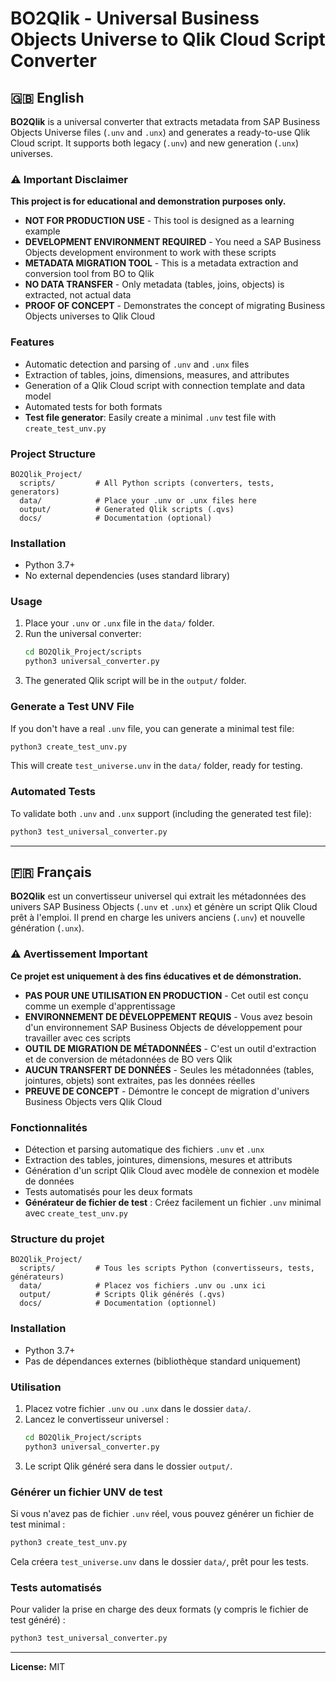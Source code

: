 # BO2Qlik - Universal Business Objects Universe to Qlik Cloud Script Converter

## 🇬🇧 English

**BO2Qlik** is a universal converter that extracts metadata from SAP Business Objects Universe files (`.unv` and `.unx`) and generates a ready-to-use Qlik Cloud script. It supports both legacy (`.unv`) and new generation (`.unx`) universes.

### ⚠️ Important Disclaimer

**This project is for educational and demonstration purposes only.**

- **NOT FOR PRODUCTION USE** - This tool is designed as a learning example
- **DEVELOPMENT ENVIRONMENT REQUIRED** - You need a SAP Business Objects development environment to work with these scripts
- **METADATA MIGRATION TOOL** - This is a metadata extraction and conversion tool from BO to Qlik
- **NO DATA TRANSFER** - Only metadata (tables, joins, objects) is extracted, not actual data
- **PROOF OF CONCEPT** - Demonstrates the concept of migrating Business Objects universes to Qlik Cloud

### Features

- Automatic detection and parsing of `.unv` and `.unx` files
- Extraction of tables, joins, dimensions, measures, and attributes
- Generation of a Qlik Cloud script with connection template and data model
- Automated tests for both formats
- **Test file generator**: Easily create a minimal `.unv` test file with `create_test_unv.py`

### Project Structure

```
BO2Qlik_Project/
  scripts/         # All Python scripts (converters, tests, generators)
  data/            # Place your .unv or .unx files here
  output/          # Generated Qlik scripts (.qvs)
  docs/            # Documentation (optional)
```

### Installation

- Python 3.7+
- No external dependencies (uses standard library)

### Usage

1. Place your `.unv` or `.unx` file in the `data/` folder.
2. Run the universal converter:
   ```bash
   cd BO2Qlik_Project/scripts
   python3 universal_converter.py
   ```
3. The generated Qlik script will be in the `output/` folder.

### Generate a Test UNV File

If you don't have a real `.unv` file, you can generate a minimal test file:

```bash
python3 create_test_unv.py
```

This will create `test_universe.unv` in the `data/` folder, ready for testing.

### Automated Tests

To validate both `.unv` and `.unx` support (including the generated test file):

```bash
python3 test_universal_converter.py
```

---

## 🇫🇷 Français

**BO2Qlik** est un convertisseur universel qui extrait les métadonnées des univers SAP Business Objects (`.unv` et `.unx`) et génère un script Qlik Cloud prêt à l'emploi. Il prend en charge les univers anciens (`.unv`) et nouvelle génération (`.unx`).

### ⚠️ Avertissement Important

**Ce projet est uniquement à des fins éducatives et de démonstration.**

- **PAS POUR UNE UTILISATION EN PRODUCTION** - Cet outil est conçu comme un exemple d'apprentissage
- **ENVIRONNEMENT DE DÉVELOPPEMENT REQUIS** - Vous avez besoin d'un environnement SAP Business Objects de développement pour travailler avec ces scripts
- **OUTIL DE MIGRATION DE MÉTADONNÉES** - C'est un outil d'extraction et de conversion de métadonnées de BO vers Qlik
- **AUCUN TRANSFERT DE DONNÉES** - Seules les métadonnées (tables, jointures, objets) sont extraites, pas les données réelles
- **PREUVE DE CONCEPT** - Démontre le concept de migration d'univers Business Objects vers Qlik Cloud

### Fonctionnalités

- Détection et parsing automatique des fichiers `.unv` et `.unx`
- Extraction des tables, jointures, dimensions, mesures et attributs
- Génération d'un script Qlik Cloud avec modèle de connexion et modèle de données
- Tests automatisés pour les deux formats
- **Générateur de fichier de test** : Créez facilement un fichier `.unv` minimal avec `create_test_unv.py`

### Structure du projet

```
BO2Qlik_Project/
  scripts/         # Tous les scripts Python (convertisseurs, tests, générateurs)
  data/            # Placez vos fichiers .unv ou .unx ici
  output/          # Scripts Qlik générés (.qvs)
  docs/            # Documentation (optionnel)
```

### Installation

- Python 3.7+
- Pas de dépendances externes (bibliothèque standard uniquement)

### Utilisation

1. Placez votre fichier `.unv` ou `.unx` dans le dossier `data/`.
2. Lancez le convertisseur universel :
   ```bash
   cd BO2Qlik_Project/scripts
   python3 universal_converter.py
   ```
3. Le script Qlik généré sera dans le dossier `output/`.

### Générer un fichier UNV de test

Si vous n'avez pas de fichier `.unv` réel, vous pouvez générer un fichier de test minimal :

```bash
python3 create_test_unv.py
```

Cela créera `test_universe.unv` dans le dossier `data/`, prêt pour les tests.

### Tests automatisés

Pour valider la prise en charge des deux formats (y compris le fichier de test généré) :

```bash
python3 test_universal_converter.py
```

---

**License:** MIT
